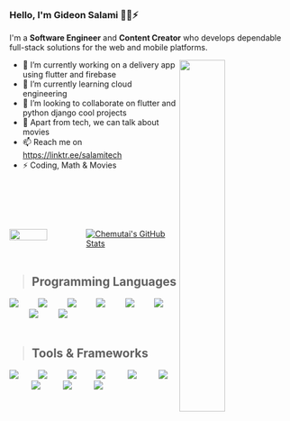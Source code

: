 ### Hello, I'm Gideon Salami 🐱‍💻⚡ 
I'm a **Software Engineer** and **Content Creator** who develops dependable full-stack solutions for the web and mobile platforms.


<img align="right" src="https://github-readme-stats.vercel.app/api/top-langs/?username=faddalibrahim&layout=compact&theme=ayu-mirage&hide_border=true&count_private=true&langs_count=10" width="40%"/>


- 🔭 I’m currently working on a delivery app using flutter and firebase
- 🌱 I’m currently learning cloud engineering
- 👯 I’m looking to collaborate on flutter and python django cool projects
- 💬 Apart from tech, we can talk about movies
- 📫 Reach me on https://linktr.ee/salamitech
- ⚡  Coding, Math & Movies 

<br />
<br />
<br />
<br />
<br />


<div style="display:flex;justify-content: space-between">
<img src="https://github-readme-streak-stats.herokuapp.com/?user=SalamiTech&theme=ayu-mirage&hide_border=true" width="49.5%"/>

<a href="https://https://github.com/SalamiTech">
  <img align="center" src="https://github-readme-stats.vercel.app/api?username=SalamiTech&show_icons=true&line_height=27&count_private=true&title_color=36BCF7&text_color=c9cacc&icon_color=36BCF7&bg_color=1d1f21" alt="Chemutai's GitHub Stats" />
</a>

</div>  
<br/>

> ## Programming Languages
<img src="https://skillicons.dev/icons?i=python"/>&nbsp;&nbsp;&nbsp;&nbsp;&nbsp;&nbsp;&nbsp;&nbsp;
<img src="https://skillicons.dev/icons?i=js"/>&nbsp;&nbsp;&nbsp;&nbsp;&nbsp;&nbsp;&nbsp;&nbsp;
<img src="https://skillicons.dev/icons?i=java"/>&nbsp;&nbsp;&nbsp;&nbsp;&nbsp;&nbsp;&nbsp;&nbsp;
<img src="https://skillicons.dev/icons?i=php"/>&nbsp;&nbsp;&nbsp;&nbsp;&nbsp;&nbsp;&nbsp;&nbsp;
<img src="https://skillicons.dev/icons?i=css"/>&nbsp;&nbsp;&nbsp;&nbsp;&nbsp;&nbsp;&nbsp;&nbsp;
<img src="https://skillicons.dev/icons?i=dart"/>&nbsp;&nbsp;&nbsp;&nbsp;&nbsp;&nbsp;&nbsp;&nbsp;
<img src="https://skillicons.dev/icons?i=go"/>&nbsp;&nbsp;&nbsp;&nbsp;&nbsp;&nbsp;&nbsp;&nbsp;
<img src="https://skillicons.dev/icons?i=bash"/>&nbsp;&nbsp;&nbsp;&nbsp;&nbsp;&nbsp;&nbsp;&nbsp;
<br/>
<br/>

> ## Tools & Frameworks
<img src="https://skillicons.dev/icons?i=react"/>&nbsp;&nbsp;&nbsp;&nbsp;&nbsp;&nbsp;&nbsp;&nbsp;
<img src="https://skillicons.dev/icons?i=flutter"/>&nbsp;&nbsp;&nbsp;&nbsp;&nbsp;&nbsp;&nbsp;&nbsp;
<img src="https://skillicons.dev/icons?i=nodejs"/>&nbsp;&nbsp;&nbsp;&nbsp;&nbsp;&nbsp;&nbsp;&nbsp;
<img src="https://skillicons.dev/icons?i=git"/>&nbsp;&nbsp;&nbsp;&nbsp;&nbsp;&nbsp;&nbsp;&nbsp;&nbsp;
<img src="https://skillicons.dev/icons?i=googlecloud"/>&nbsp;&nbsp;&nbsp;&nbsp;&nbsp;&nbsp;&nbsp;&nbsp;&nbsp;
<img src="https://skillicons.dev/icons?i=laravel"/>&nbsp;&nbsp;&nbsp;&nbsp;&nbsp;&nbsp;&nbsp;&nbsp;&nbsp;
<img src="https://skillicons.dev/icons?i=django"/>&nbsp;&nbsp;&nbsp;&nbsp;&nbsp;&nbsp;&nbsp;&nbsp;&nbsp;
<img src="https://skillicons.dev/icons?i=mysql"/>&nbsp;&nbsp;&nbsp;&nbsp;&nbsp;&nbsp;&nbsp;&nbsp;&nbsp;
<img src="https://skillicons.dev/icons?i=vim"/>&nbsp;&nbsp;&nbsp;&nbsp;&nbsp;&nbsp;&nbsp;&nbsp;&nbsp;
